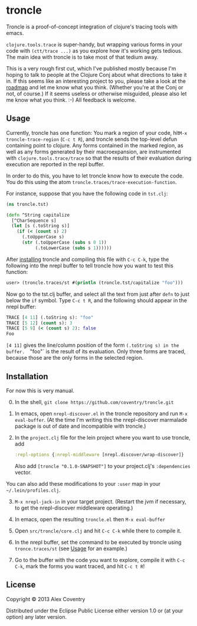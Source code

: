 # troncle

Troncle is a proof-of-concept integration of clojure's tracing tools
with emacs.

`clojure.tools.trace` is super-handy, but wrapping various forms in your
code with `(ctt/trace ...)` as you explore how it's working gets
tedious.  The main idea with troncle is to take most of that tedium
away.

This is a very rough first cut, which I've published mostly because I'm
hoping to talk to people at the Clojure Conj about what directions to
take it in.  If this seems like an interesting project to you, please
take a look at the [roadmap](#roadmap) and let me know what you think.
(Whether you're at the Conj or not, of course.)  If it seems useless or
otherwise misguided, please also let me know what you think. :-) All
feedback is welcome.

## Usage

Currently, troncle has one function: You mark a region of your code,
hit`M-x troncle-trace-region` (`C-c t R`), and troncle sends the
top-level defun containing point to clojure.  Any forms contained in the
marked region, as well as any forms generated by their macroexpansion,
are instrumented with `clojure.tools.trace/trace` so that the results of
their evaluation during execution are reported in the repl buffer.

In order to do this, you have to let troncle know how to execute the
code.  You do this using the atom
`troncle.traces/trace-execution-function`.

For instance, suppose that you have the following code in `tst.clj`:

```clojure
(ns troncle.tst)

(defn ^String capitalize
  [^CharSequence s]
  (let [s (.toString s)]
    (if (< (count s) 2)
      (.toUpperCase s)
      (str (.toUpperCase (subs s 0 1))
           (.toLowerCase (subs s 1))))))
```

After [installing](#installation) troncle and compiling this file with
`C-c C-k`, type the following into the nrepl buffer to tell troncle how
you want to test this function:

```clojure
user> (troncle.traces/st #(println (troncle.tst/capitalize "foo")))
```

Now go to the tst.clj buffer,  and select all the text from just after
`defn` to just below the `if` symbol.  Type `C-c t R`, and the following
should appear in the nrepl buffer:

```clojure
TRACE [4 11] (.toString s): "foo"
TRACE [5 12] (count s): 3
TRACE [5 9] (< (count s) 2): false
Foo
```

`[4 11]` gives the line/column position of the form `(.toString s) in
the buffer.  `"foo"` is the result of its evaluation.  Only three forms
are traced, because those are the only forms in the selected region.

## Installation

For now this is very manual.

0. In the shell, `git clone https://github.com/coventry/troncle.git`

1. In emacs, open `nrepl-discover.el` in the troncle repository and run
   `M-x eval-buffer`.  (At the time I'm writing this the nrepl-discover
   marmalade package is out of date and incompatible with troncle.)

2. In the `project.clj` file for the lein project where you want to use
   troncle, add

   ```clojure
   :repl-options {:nrepl-middleware [nrepl.discover/wrap-discover]}
   ```

   Also add `[troncle "0.1.0-SNAPSHOT"]` to your project.clj's
   `:dependencies` vector.
   
  You can also add these modifications to your `:user` map in your
  `~/.lein/profiles.clj`.

3. `M-x nrepl-jack-in` in your target project.  (Restart the jvm if
   necessary, to get the nrepl-discover middleware operating.)

5. In emacs, open the resulting `troncle.el` then `M-x eval-buffer`

6. Open `src/troncle/core.clj` and hit `C-c C-k` while there to compile
   it.	

7. In the nrepl buffer, set the command to be executed by troncle using
   `tronce.traces/st` (see [Usage](usage) for an example.)

8. Go to the buffer with the code you want to explore, compile it with
   `C-c C-k`, mark the forms you want traced, and hit `C-c t R`!

## License

Copyright © 2013 Alex Coventry

Distributed under the Eclipse Public License either version 1.0 or (at
your option) any later version.
